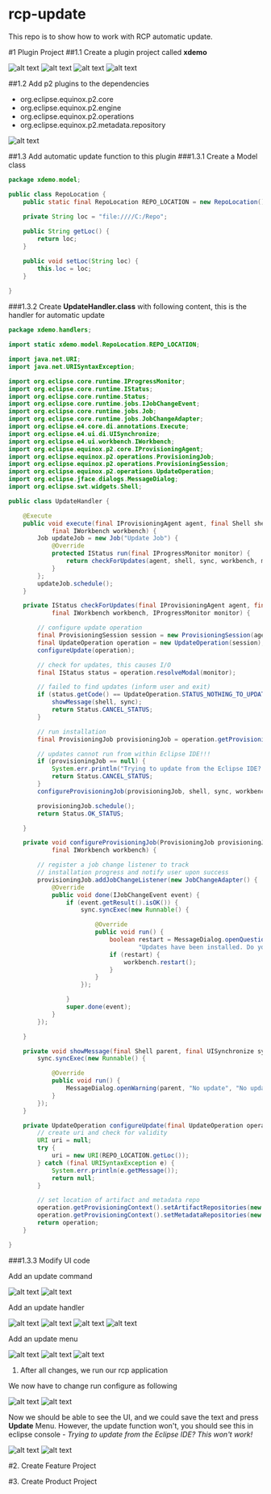 # rcp-update
This repo is to show how to work with RCP automatic update.

#1 Plugin Project
##1.1 Create a plugin project called **xdemo**

![alt text](https://github.com/Sean-PAN2014/rcp-update/blob/master/pic/1.%20Plugin%20Project/panxinyang_1476763224965_34.png)
![alt text](https://github.com/Sean-PAN2014/rcp-update/blob/master/pic/1.%20Plugin%20Project/panxinyang_1476763249332_18.png)
![alt text](https://github.com/Sean-PAN2014/rcp-update/blob/master/pic/1.%20Plugin%20Project/panxinyang_1476763292688_88.png)
![alt text](https://github.com/Sean-PAN2014/rcp-update/blob/master/pic/1.%20Plugin%20Project/panxinyang_1476763305103_57.png)

##1.2 Add p2 plugins to the dependencies
  - org.eclipse.equinox.p2.core
  - org.eclipse.equinox.p2.engine
  - org.eclipse.equinox.p2.operations
  - org.eclipse.equinox.p2.metadata.repository

![alt text](https://github.com/Sean-PAN2014/rcp-update/blob/master/pic/1.%20Plugin%20Project/panxinyang_1476764022214_10.png)

##1.3 Add automatic update function to this plugin
###1.3.1 Create a Model class
```Java
package xdemo.model;

public class RepoLocation {
	public static final RepoLocation REPO_LOCATION = new RepoLocation();
	
	private String loc = "file:////C:/Repo";

	public String getLoc() {
		return loc;
	}

	public void setLoc(String loc) {
		this.loc = loc;
	}
	
}
```
###1.3.2 Create **UpdateHandler.class** with following content, this is the handler for automatic update
```Java
package xdemo.handlers;

import static xdemo.model.RepoLocation.REPO_LOCATION;

import java.net.URI;
import java.net.URISyntaxException;

import org.eclipse.core.runtime.IProgressMonitor;
import org.eclipse.core.runtime.IStatus;
import org.eclipse.core.runtime.Status;
import org.eclipse.core.runtime.jobs.IJobChangeEvent;
import org.eclipse.core.runtime.jobs.Job;
import org.eclipse.core.runtime.jobs.JobChangeAdapter;
import org.eclipse.e4.core.di.annotations.Execute;
import org.eclipse.e4.ui.di.UISynchronize;
import org.eclipse.e4.ui.workbench.IWorkbench;
import org.eclipse.equinox.p2.core.IProvisioningAgent;
import org.eclipse.equinox.p2.operations.ProvisioningJob;
import org.eclipse.equinox.p2.operations.ProvisioningSession;
import org.eclipse.equinox.p2.operations.UpdateOperation;
import org.eclipse.jface.dialogs.MessageDialog;
import org.eclipse.swt.widgets.Shell;

public class UpdateHandler {

	@Execute
	public void execute(final IProvisioningAgent agent, final Shell shell, final UISynchronize sync,
			final IWorkbench workbench) {
		Job updateJob = new Job("Update Job") {
			@Override
			protected IStatus run(final IProgressMonitor monitor) {
				return checkForUpdates(agent, shell, sync, workbench, monitor);
			}
		};
		updateJob.schedule();
	}

	private IStatus checkForUpdates(final IProvisioningAgent agent, final Shell shell, final UISynchronize sync,
			final IWorkbench workbench, IProgressMonitor monitor) {

		// configure update operation
		final ProvisioningSession session = new ProvisioningSession(agent);
		final UpdateOperation operation = new UpdateOperation(session);
		configureUpdate(operation);

		// check for updates, this causes I/O
		final IStatus status = operation.resolveModal(monitor);

		// failed to find updates (inform user and exit)
		if (status.getCode() == UpdateOperation.STATUS_NOTHING_TO_UPDATE) {
			showMessage(shell, sync);
			return Status.CANCEL_STATUS;
		}

		// run installation
		final ProvisioningJob provisioningJob = operation.getProvisioningJob(monitor);

		// updates cannot run from within Eclipse IDE!!!
		if (provisioningJob == null) {
			System.err.println("Trying to update from the Eclipse IDE? This won't work!");
			return Status.CANCEL_STATUS;
		}
		configureProvisioningJob(provisioningJob, shell, sync, workbench);

		provisioningJob.schedule();
		return Status.OK_STATUS;

	}

	private void configureProvisioningJob(ProvisioningJob provisioningJob, final Shell shell, final UISynchronize sync,
			final IWorkbench workbench) {

		// register a job change listener to track
		// installation progress and notify user upon success
		provisioningJob.addJobChangeListener(new JobChangeAdapter() {
			@Override
			public void done(IJobChangeEvent event) {
				if (event.getResult().isOK()) {
					sync.syncExec(new Runnable() {

						@Override
						public void run() {
							boolean restart = MessageDialog.openQuestion(shell, "Updates installed, restart?",
									"Updates have been installed. Do you want to restart?");
							if (restart) {
								workbench.restart();
							}
						}
					});

				}
				super.done(event);
			}
		});

	}

	private void showMessage(final Shell parent, final UISynchronize sync) {
		sync.syncExec(new Runnable() {

			@Override
			public void run() {
				MessageDialog.openWarning(parent, "No update", "No updates for the current installation have been found. Loc="+REPO_LOCATION.getLoc());
			}
		});
	}

	private UpdateOperation configureUpdate(final UpdateOperation operation) {
		// create uri and check for validity
		URI uri = null;
		try {
			uri = new URI(REPO_LOCATION.getLoc());
		} catch (final URISyntaxException e) {
			System.err.println(e.getMessage());
			return null;
		}

		// set location of artifact and metadata repo
		operation.getProvisioningContext().setArtifactRepositories(new URI[] { uri });
		operation.getProvisioningContext().setMetadataRepositories(new URI[] { uri });
		return operation;
	}

}
```
###1.3.3 Modify UI code

Add an update command

![alt text](https://github.com/Sean-PAN2014/rcp-update/blob/master/pic/1.%20Plugin%20Project/panxinyang_1476765113081_12.png)
![alt text](https://github.com/Sean-PAN2014/rcp-update/blob/master/pic/1.%20Plugin%20Project/panxinyang_1476765139744_30.png)

Add an update handler

![alt text](https://github.com/Sean-PAN2014/rcp-update/blob/master/pic/1.%20Plugin%20Project/panxinyang_1476765158120_17.png)
![alt text](https://github.com/Sean-PAN2014/rcp-update/blob/master/pic/1.%20Plugin%20Project/panxinyang_1476765196343_27.png)
![alt text](https://github.com/Sean-PAN2014/rcp-update/blob/master/pic/1.%20Plugin%20Project/panxinyang_1476765216168_99.png)
![alt text](https://github.com/Sean-PAN2014/rcp-update/blob/master/pic/1.%20Plugin%20Project/panxinyang_1476765250799_31.png)

Add an update menu

![alt text](https://github.com/Sean-PAN2014/rcp-update/blob/master/pic/1.%20Plugin%20Project/panxinyang_1476765278824_72.png)
![alt text](https://github.com/Sean-PAN2014/rcp-update/blob/master/pic/1.%20Plugin%20Project/panxinyang_1476765310711_25.png)
![alt text](https://github.com/Sean-PAN2014/rcp-update/blob/master/pic/1.%20Plugin%20Project/panxinyang_1476765324464_43.png)

1. After all changes, we run our rcp application

We now have to change run configure as following

![alt text](https://github.com/Sean-PAN2014/rcp-update/blob/master/pic/1.%20Plugin%20Project/panxinyang_1476765523543_41.png)
![alt text](https://github.com/Sean-PAN2014/rcp-update/blob/master/pic/1.%20Plugin%20Project/panxinyang_1476765539198_96.png)

Now we should be able to see the UI, and we could save the text and press **Update** Menu. However, the update function won't, you should see this in eclipse console - *Trying to update from the Eclipse IDE? This won't work!*

![alt text](https://github.com/Sean-PAN2014/rcp-update/blob/master/pic/1.%20Plugin%20Project/panxinyang_1476765563940_23.png)
![alt text](https://github.com/Sean-PAN2014/rcp-update/blob/master/pic/1.%20Plugin%20Project/panxinyang_1476765586020_16.png)

#2. Create Feature Project

#3. Create Product Project
